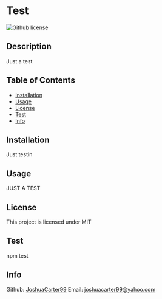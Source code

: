 # Test
![Github license](http://img.shields.io/badge/license-MIT-blue.svg)
## Description
Just a test
  
## Table of Contents
 * [Installation](#installation)
 * [Usage](#usage)
 * [License](#license)
 * [Test](#test)
 * [Info](#information)
## Installation 
Just testin
## Usage
JUST A TEST
## License
This project is licensed under MIT 
## Test
npm test
## Info
Github: [JoshuaCarter99](https://github.com/JoshuaCarter99/)
Email: joshuacarter99@yahoo.com